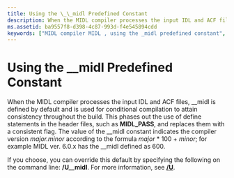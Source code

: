 ```yaml
---
title: Using the \_\_midl Predefined Constant
description: When the MIDL compiler processes the input IDL and ACF files, \_\_midl is defined by default and is used for conditional compilation to attain consistency throughout the build.
ms.assetid: ba9557f8-d398-4c87-993d-f4e545894cdd
keywords: ["MIDL compiler MIDL , using the _midl predefined constant", "_midl predefined constant MIDL"]
---
```


# Using the \_\_midl Predefined Constant

When the MIDL compiler processes the input IDL and ACF files, \_\_midl is defined by default and is used for conditional compilation to attain consistency throughout the build. This phases out the use of define statements in the header files, such as **MIDL\_PASS**, and replaces them with a consistent flag. The value of the \_\_midl constant indicates the compiler version *major.minor* according to the formula *major* \* 100 + *minor*; for example MIDL ver. 6.0.x has the \_\_midl defined as 600.

If you choose, you can override this default by specifying the following on the command line: **/U\_\_midl**. For more information, see [**/U**](-u.md).

 

 




